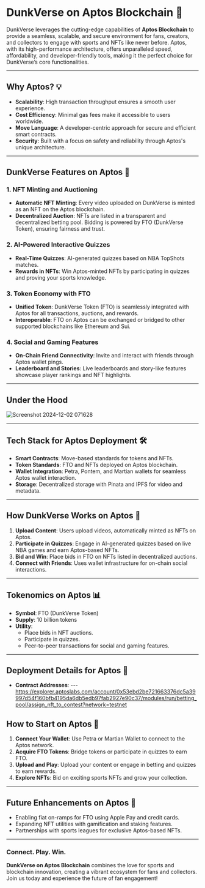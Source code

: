 # DunkVerse on Aptos Blockchain 🌉

DunkVerse leverages the cutting-edge capabilities of **Aptos Blockchain** to provide a seamless, scalable, and secure environment for fans, creators, and collectors to engage with sports and NFTs like never before. Aptos, with its high-performance architecture, offers unparalleled speed, affordability, and developer-friendly tools, making it the perfect choice for DunkVerse’s core functionalities.

---

## Why Aptos? 💡

- **Scalability**: High transaction throughput ensures a smooth user experience.
- **Cost Efficiency**: Minimal gas fees make it accessible to users worldwide.
- **Move Language**: A developer-centric approach for secure and efficient smart contracts.
- **Security**: Built with a focus on safety and reliability through Aptos's unique architecture.

---

## DunkVerse Features on Aptos 🌟

### 1. **NFT Minting and Auctioning**
- **Automatic NFT Minting**: Every video uploaded on DunkVerse is minted as an NFT on the Aptos blockchain.
- **Decentralized Auction**: NFTs are listed in a transparent and decentralized betting pool. Bidding is powered by FTO (DunkVerse Token), ensuring fairness and trust.

### 2. **AI-Powered Interactive Quizzes**
- **Real-Time Quizzes**: AI-generated quizzes based on NBA TopShots matches.
- **Rewards in NFTs**: Win Aptos-minted NFTs by participating in quizzes and proving your sports knowledge.

### 3. **Token Economy with FTO**
- **Unified Token**: DunkVerse Token (FTO) is seamlessly integrated with Aptos for all transactions, auctions, and rewards.
- **Interoperable**: FTO on Aptos can be exchanged or bridged to other supported blockchains like Ethereum and Sui.

### 4. **Social and Gaming Features**
- **On-Chain Friend Connectivity**: Invite and interact with friends through Aptos wallet pings.
- **Leaderboard and Stories**: Live leaderboards and story-like features showcase player rankings and NFT highlights.

---

## Under the Hood

![Screenshot 2024-12-02 071628](https://github.com/user-attachments/assets/6bb743ac-28a8-4537-aa72-4b74af43f82a)

---

## Tech Stack for Aptos Deployment 🛠️

- **Smart Contracts**: Move-based standards for tokens and NFTs.
- **Token Standards**: FTO and NFTs deployed on Aptos blockchain.
- **Wallet Integration**: Petra, Pontem, and Martian wallets for seamless Aptos wallet interaction.
- **Storage**: Decentralized storage with Pinata and IPFS for video and metadata.

---

## How DunkVerse Works on Aptos 🚀

1. **Upload Content**: Users upload videos, automatically minted as NFTs on Aptos.
2. **Participate in Quizzes**: Engage in AI-generated quizzes based on live NBA games and earn Aptos-based NFTs.
3. **Bid and Win**: Place bids in FTO on NFTs listed in decentralized auctions.
4. **Connect with Friends**: Uses wallet infrastructure for on-chain social interactions.

---

## Tokenomics on Aptos 📊

- **Symbol**: FTO (DunkVerse Token)
- **Supply**: 10 billion tokens
- **Utility**:
  - Place bids in NFT auctions.
  - Participate in quizzes.
  - Peer-to-peer transactions for social and gaming features.

---

## Deployment Details for Aptos 📝

- **Contract Addresses**: 
--- https://explorer.aptoslabs.com/account/0x53ebd2be721663376dc5a39997d54f160bfb4195da6db5edb97fab2927e90c37/modules/run/betting_pool/assign_nft_to_contest?network=testnet

## How to Start on Aptos 🚀

1. **Connect Your Wallet**: Use Petra or Martian Wallet to connect to the Aptos network.
2. **Acquire FTO Tokens**: Bridge tokens or participate in quizzes to earn FTO.
3. **Upload and Play**: Upload your content or engage in betting and quizzes to earn rewards.
4. **Explore NFTs**: Bid on exciting sports NFTs and grow your collection.

---

## Future Enhancements on Aptos 🌟

- Enabling fiat on-ramps for FTO using Apple Pay and credit cards.
- Expanding NFT utilities with gamification and staking features.
- Partnerships with sports leagues for exclusive Aptos-based NFTs.

---

### **Connect. Play. Win.**  
**DunkVerse on Aptos Blockchain** combines the love for sports and blockchain innovation, creating a vibrant ecosystem for fans and collectors. Join us today and experience the future of fan engagement!